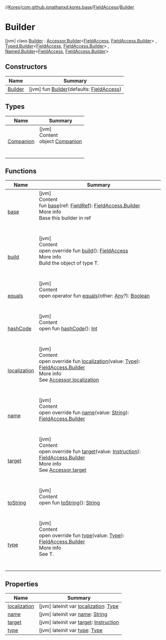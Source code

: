 //[Kores](../../../index.md)/[com.github.jonathanxd.kores.base](../../index.md)/[FieldAccess](../index.md)/[Builder](index.md)



# Builder  
 [jvm] class [Builder](index.md) : [Accessor.Builder](../../-accessor/-builder/index.md)<[FieldAccess](../index.md), [FieldAccess.Builder](index.md)> , [Typed.Builder](../../-typed/-builder/index.md)<[FieldAccess](../index.md), [FieldAccess.Builder](index.md)> , [Named.Builder](../../-named/-builder/index.md)<[FieldAccess](../index.md), [FieldAccess.Builder](index.md)>    


## Constructors  
  
|  Name|  Summary| 
|---|---|
| <a name="com.github.jonathanxd.kores.base/FieldAccess.Builder/Builder/#com.github.jonathanxd.kores.base.FieldAccess/PointingToDeclaration/"></a>[Builder](-builder.md)| <a name="com.github.jonathanxd.kores.base/FieldAccess.Builder/Builder/#com.github.jonathanxd.kores.base.FieldAccess/PointingToDeclaration/"></a> [jvm] fun [Builder](-builder.md)(defaults: [FieldAccess](../index.md))   <br>


## Types  
  
|  Name|  Summary| 
|---|---|
| <a name="com.github.jonathanxd.kores.base/FieldAccess.Builder.Companion///PointingToDeclaration/"></a>[Companion](-companion/index.md)| <a name="com.github.jonathanxd.kores.base/FieldAccess.Builder.Companion///PointingToDeclaration/"></a>[jvm]  <br>Content  <br>object [Companion](-companion/index.md)  <br><br><br>


## Functions  
  
|  Name|  Summary| 
|---|---|
| <a name="com.github.jonathanxd.kores.base/FieldAccess.Builder/base/#com.github.jonathanxd.kores.common.FieldRef/PointingToDeclaration/"></a>[base](base.md)| <a name="com.github.jonathanxd.kores.base/FieldAccess.Builder/base/#com.github.jonathanxd.kores.common.FieldRef/PointingToDeclaration/"></a>[jvm]  <br>Content  <br>fun [base](base.md)(ref: [FieldRef](../../../com.github.jonathanxd.kores.common/-field-ref/index.md)): [FieldAccess.Builder](index.md)  <br>More info  <br>Base this builder in ref  <br><br><br>
| <a name="com.github.jonathanxd.kores.base/FieldAccess.Builder/build/#/PointingToDeclaration/"></a>[build](build.md)| <a name="com.github.jonathanxd.kores.base/FieldAccess.Builder/build/#/PointingToDeclaration/"></a>[jvm]  <br>Content  <br>open override fun [build](build.md)(): [FieldAccess](../index.md)  <br>More info  <br>Build the object of type T.  <br><br><br>
| <a name="kotlin/Any/equals/#kotlin.Any?/PointingToDeclaration/"></a>[equals](../../../com.github.jonathanxd.kores.util/-simple-resolver/index.md#%5Bkotlin%2FAny%2Fequals%2F%23kotlin.Any%3F%2FPointingToDeclaration%2F%5D%2FFunctions%2F-427383591)| <a name="kotlin/Any/equals/#kotlin.Any?/PointingToDeclaration/"></a>[jvm]  <br>Content  <br>open operator fun [equals](../../../com.github.jonathanxd.kores.util/-simple-resolver/index.md#%5Bkotlin%2FAny%2Fequals%2F%23kotlin.Any%3F%2FPointingToDeclaration%2F%5D%2FFunctions%2F-427383591)(other: [Any](https://kotlinlang.org/api/latest/jvm/stdlib/kotlin/-any/index.html)?): [Boolean](https://kotlinlang.org/api/latest/jvm/stdlib/kotlin/-boolean/index.html)  <br><br><br>
| <a name="kotlin/Any/hashCode/#/PointingToDeclaration/"></a>[hashCode](../../../com.github.jonathanxd.kores.util/-simple-resolver/index.md#%5Bkotlin%2FAny%2FhashCode%2F%23%2FPointingToDeclaration%2F%5D%2FFunctions%2F-427383591)| <a name="kotlin/Any/hashCode/#/PointingToDeclaration/"></a>[jvm]  <br>Content  <br>open fun [hashCode](../../../com.github.jonathanxd.kores.util/-simple-resolver/index.md#%5Bkotlin%2FAny%2FhashCode%2F%23%2FPointingToDeclaration%2F%5D%2FFunctions%2F-427383591)(): [Int](https://kotlinlang.org/api/latest/jvm/stdlib/kotlin/-int/index.html)  <br><br><br>
| <a name="com.github.jonathanxd.kores.base/FieldAccess.Builder/localization/#java.lang.reflect.Type/PointingToDeclaration/"></a>[localization](localization.md)| <a name="com.github.jonathanxd.kores.base/FieldAccess.Builder/localization/#java.lang.reflect.Type/PointingToDeclaration/"></a>[jvm]  <br>Content  <br>open override fun [localization](localization.md)(value: [Type](https://docs.oracle.com/javase/8/docs/api/java/lang/reflect/Type.html)): [FieldAccess.Builder](index.md)  <br>More info  <br>See [Accessor.localization](../../-accessor/localization.md)  <br><br><br>
| <a name="com.github.jonathanxd.kores.base/FieldAccess.Builder/name/#kotlin.String/PointingToDeclaration/"></a>[name](name.md)| <a name="com.github.jonathanxd.kores.base/FieldAccess.Builder/name/#kotlin.String/PointingToDeclaration/"></a>[jvm]  <br>Content  <br>open override fun [name](name.md)(value: [String](https://kotlinlang.org/api/latest/jvm/stdlib/kotlin/-string/index.html)): [FieldAccess.Builder](index.md)  <br><br><br>
| <a name="com.github.jonathanxd.kores.base/FieldAccess.Builder/target/#com.github.jonathanxd.kores.Instruction/PointingToDeclaration/"></a>[target](target.md)| <a name="com.github.jonathanxd.kores.base/FieldAccess.Builder/target/#com.github.jonathanxd.kores.Instruction/PointingToDeclaration/"></a>[jvm]  <br>Content  <br>open override fun [target](target.md)(value: [Instruction](../../../com.github.jonathanxd.kores/-instruction/index.md)): [FieldAccess.Builder](index.md)  <br>More info  <br>See [Accessor.target](../../-accessor/target.md)  <br><br><br>
| <a name="kotlin/Any/toString/#/PointingToDeclaration/"></a>[toString](../../../com.github.jonathanxd.kores.util/-simple-resolver/index.md#%5Bkotlin%2FAny%2FtoString%2F%23%2FPointingToDeclaration%2F%5D%2FFunctions%2F-427383591)| <a name="kotlin/Any/toString/#/PointingToDeclaration/"></a>[jvm]  <br>Content  <br>open fun [toString](../../../com.github.jonathanxd.kores.util/-simple-resolver/index.md#%5Bkotlin%2FAny%2FtoString%2F%23%2FPointingToDeclaration%2F%5D%2FFunctions%2F-427383591)(): [String](https://kotlinlang.org/api/latest/jvm/stdlib/kotlin/-string/index.html)  <br><br><br>
| <a name="com.github.jonathanxd.kores.base/FieldAccess.Builder/type/#java.lang.reflect.Type/PointingToDeclaration/"></a>[type](type.md)| <a name="com.github.jonathanxd.kores.base/FieldAccess.Builder/type/#java.lang.reflect.Type/PointingToDeclaration/"></a>[jvm]  <br>Content  <br>open override fun [type](type.md)(value: [Type](https://docs.oracle.com/javase/8/docs/api/java/lang/reflect/Type.html)): [FieldAccess.Builder](index.md)  <br>More info  <br>See T.  <br><br><br>


## Properties  
  
|  Name|  Summary| 
|---|---|
| <a name="com.github.jonathanxd.kores.base/FieldAccess.Builder/localization/#/PointingToDeclaration/"></a>[localization](localization.md)| <a name="com.github.jonathanxd.kores.base/FieldAccess.Builder/localization/#/PointingToDeclaration/"></a> [jvm] lateinit var [localization](localization.md): [Type](https://docs.oracle.com/javase/8/docs/api/java/lang/reflect/Type.html)   <br>
| <a name="com.github.jonathanxd.kores.base/FieldAccess.Builder/name/#/PointingToDeclaration/"></a>[name](name.md)| <a name="com.github.jonathanxd.kores.base/FieldAccess.Builder/name/#/PointingToDeclaration/"></a> [jvm] lateinit var [name](name.md): [String](https://kotlinlang.org/api/latest/jvm/stdlib/kotlin/-string/index.html)   <br>
| <a name="com.github.jonathanxd.kores.base/FieldAccess.Builder/target/#/PointingToDeclaration/"></a>[target](target.md)| <a name="com.github.jonathanxd.kores.base/FieldAccess.Builder/target/#/PointingToDeclaration/"></a> [jvm] lateinit var [target](target.md): [Instruction](../../../com.github.jonathanxd.kores/-instruction/index.md)   <br>
| <a name="com.github.jonathanxd.kores.base/FieldAccess.Builder/type/#/PointingToDeclaration/"></a>[type](type.md)| <a name="com.github.jonathanxd.kores.base/FieldAccess.Builder/type/#/PointingToDeclaration/"></a> [jvm] lateinit var [type](type.md): [Type](https://docs.oracle.com/javase/8/docs/api/java/lang/reflect/Type.html)   <br>

